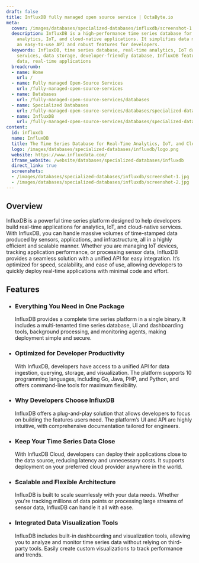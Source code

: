 ```yaml
---
draft: false
title: InfluxDB fully managed open source service | OctaByte.io
meta:
  cover: /images/databases/specialized-databases/influxdb/screenshot-1.jpg
  description: InfluxDB is a high-performance time series database for managing real-time
    analytics, IoT, and cloud-native applications. It simplifies data management with
    an easy-to-use API and robust features for developers.
  keywords: InfluxDB, time series database, real-time analytics, IoT database, cloud-native
    services, data storage, developer-friendly database, InfluxDB features, time-stamped
    data, real-time applications
  breadcrumb:
  - name: Home
    url: /
  - name: Fully managed Open-Source Services
    url: /fully-managed-open-source-services
  - name: Databases
    url: /fully-managed-open-source-services/databases
  - name: Specialized Databases
    url: /fully-managed-open-source-services/databases/specialized-databases
  - name: InfluxDB
    url: /fully-managed-open-source-services/databases/specialized-databases/influxdb
content:
  id: influxdb
  name: InfluxDB
  title: The Time Series Database for Real-Time Analytics, IoT, and Cloud-Native Services
  logo: /images/databases/specialized-databases/influxdb/logo.png
  website: https://www.influxdata.com/
  iframe_website: /website/databases/specialized-databases/influxdb
  direct_link: true
  screenshots:
  - /images/databases/specialized-databases/influxdb/screenshot-1.jpg
  - /images/databases/specialized-databases/influxdb/screenshot-2.jpg
---
```


## Overview

InfluxDB is a powerful time series platform designed to help developers build real-time applications for analytics, IoT, and cloud-native services. With InfluxDB, you can handle massive volumes of time-stamped data produced by sensors, applications, and infrastructure, all in a highly efficient and scalable manner. Whether you are managing IoT devices, tracking application performance, or processing sensor data, InfluxDB provides a seamless solution with a unified API for easy integration. It’s optimized for speed, scalability, and ease of use, allowing developers to quickly deploy real-time applications with minimal code and effort.

## Features

- ### Everything You Need in One Package

  InfluxDB provides a complete time series platform in a single binary. It includes a multi-tenanted time series database, UI and dashboarding tools, background processing, and monitoring agents, making deployment simple and secure.

- ### Optimized for Developer Productivity

  With InfluxDB, developers have access to a unified API for data ingestion, querying, storage, and visualization. The platform supports 10 programming languages, including Go, Java, PHP, and Python, and offers command-line tools for maximum flexibility.

- ### Why Developers Choose InfluxDB

  InfluxDB offers a plug-and-play solution that allows developers to focus on building the features users need. The platform’s UI and API are highly intuitive, with comprehensive documentation tailored for engineers.

- ### Keep Your Time Series Data Close

  With InfluxDB Cloud, developers can deploy their applications close to the data source, reducing latency and unnecessary costs. It supports deployment on your preferred cloud provider anywhere in the world.

- ### Scalable and Flexible Architecture

  InfluxDB is built to scale seamlessly with your data needs. Whether you're tracking millions of data points or processing large streams of sensor data, InfluxDB can handle it all with ease.

- ### Integrated Data Visualization Tools

  InfluxDB includes built-in dashboarding and visualization tools, allowing you to analyze and monitor time series data without relying on third-party tools. Easily create custom visualizations to track performance and trends.
